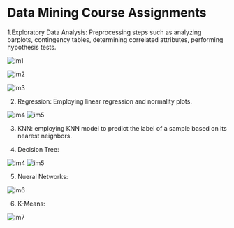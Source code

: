 # Data Mining Course Assignments

1.Exploratory Data Analysis: Preprocessing steps such as analyzing barplots, contingency tables, determining correlated attributes, performing hypothesis tests.

![im1](./photos/continuous_var.png)

![im2](./photos/barplot.png)

![im3](./photos/Chi-Squared-test.JPG)

2. Regression: Employing linear regression and normality plots.

![im4](./photos/Regression2.png)
![im5](./photos/Normality_plot.png)
   
3. KNN: employing KNN model to predict the label of a sample based on its nearest neighbors.

4. Decision Tree: 

![im4](./photos/CART_Decision_Tree.png)
![im5](./photos/C45_Tree.png)

5. Nueral Networks:

![im6](./photos/Neural_Network.JPG)

6. K-Means:

![im7](./photos/K-means.png)
